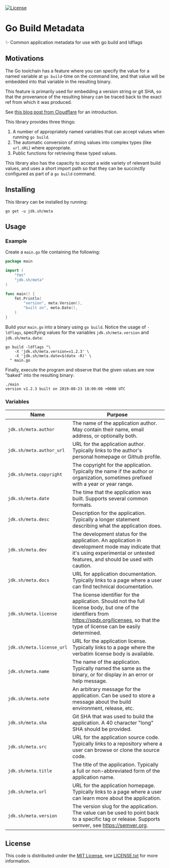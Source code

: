 [![License][license-badge]][license-link]

# Go Build Metadata

✨ Common application metadata for use with go build and ldflags

## Motivations

The Go toolchain has a feature where you can specify the value for a named
variable at `go build`-time on the command line, and that value will be embedded
into that variable in the resulting binary.

This feature is primarily used for embedding a version string or git SHA, so
that the provenance of the resulting binary can be traced back to the exact ref
from which it was produced.

See [this blog post from Cloudflare](https://blog.cloudflare.com/setting-go-variables-at-compile-time)
for an introduction.

This library provides three things:

1. A number of appropriately named variables that can accept values when
   running `go build`.
2. The automatic conversion of string values into complex types (like
   `url.URL`) where appropriate.
3. Public functions for retrieving these typed values.

This library also has the capacity to accept a wide variety of relevant build
values, and uses a short import path so that they can be succinctly configured
as part of a `go build` command.

## Installing

This library can be installed by running:

```shell
go get -u jdk.sh/meta
```

## Usage

### Example

Create a `main.go` file containing the following:

```go
package main

import (
    "fmt"
    "jdk.sh/meta"
)

func main() {
    fmt.Println(
        "version", meta.Version(),
        "built on", meta.Date(),
    )
}
```

Build your `main.go` into a binary using `go build`. Notice the usage of
`-ldflags`, specifying values for the variables `jdk.sh/meta.version` and
`jdk.sh/meta.date`:

```shell
go build -ldflags "\
    -X 'jdk.sh/meta.version=v1.2.3' \
    -X 'jdk.sh/meta.date=$(date -R)' \
  " main.go
```

Finally, execute the program and observe that the given values are now "baked"
into the resulting binary:

```shell
./main
version v1.2.3 built on 2019-08-23 18:00:00 +0000 UTC
```

### Variables

| Name                      | Purpose                                                                                                                                                                                        |
| ------------------------- | ---------------------------------------------------------------------------------------------------------------------------------------------------------------------------------------------- |
| `jdk.sh/meta.author`      | The name of the application author. May contain their name, email address, or optionally both.                                                                                                 |
| `jdk.sh/meta.author_url`  | URL for the application author. Typically links to the author's personal homepage or Github profile.                                                                                           |
| `jdk.sh/meta.copyright`   | The copyright for the application. Typically the name if the author or organization, sometimes prefixed with a year or year range.                                                             |
| `jdk.sh/meta.date`        | The time that the application was built. Supports several common formats.                                                                                                                      |
| `jdk.sh/meta.desc`        | Description for the application. Typically a longer statement describing what the application does.                                                                                            |
| `jdk.sh/meta.dev`         | The development status for the application. An application in development mode may indicate that it's using experimental or untested features, and should be used with caution.                |
| `jdk.sh/meta.docs`        | URL for application documentation. Typically links to a page where a user can find technical documentation.                                                                                    |
| `jdk.sh/meta.license`     | The license identifier for the application. Should not the full license body, but one of the identifiers from https://spdx.org/licenses, so that the type of license can be easily determined. |
| `jdk.sh/meta.license_url` | URL for the application license. Typically links to a page where the verbatim license body is available.                                                                                       |
| `jdk.sh/meta.name`        | The name of the application. Typically named the same as the binary, or for display in an error or help message.                                                                               |
| `jdk.sh/meta.note`        | An arbitrary message for the application. Can be used to store a message about the build environment, release, etc.                                                                            |
| `jdk.sh/meta.sha`         | Git SHA that was used to build the application. A 40 character "long" SHA should be provided.                                                                                                  |
| `jdk.sh/meta.src`         | URL for the application source code. Typically links to a repository where a user can browse or clone the source code.                                                                         |
| `jdk.sh/meta.title`       | The title of the application. Typically a full or non-abbreviated form of the application name.                                                                                                |
| `jdk.sh/meta.url`         | URL for the application homepage. Typically links to a page where a user can learn more about the application.                                                                                 |
| `jdk.sh/meta.version`     | The version slug for the application. The value can be used to point back to a specific tag or release. Supports semver, see https://semver.org.                                               |

## License

This code is distributed under the [MIT License][license-link], see [LICENSE.txt][license-file] for more information.

[license-badge]:  https://img.shields.io/badge/license-MIT-green.svg
[license-file]:   https://github.com/joshdk/meta/blob/master/LICENSE.txt
[license-link]:   https://opensource.org/licenses/MIT
